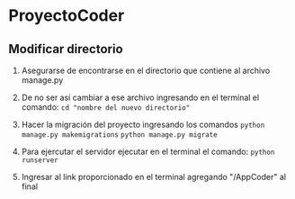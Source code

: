 # ProyectoCoder
## Modificar directorio
1. Asegurarse de encontrarse en el directorio que contiene al archivo manage.py
2. De no ser así cambiar a ese archivo ingresando en el terminal el comando:
`cd "nombre del nuevo directorio"`

3. Hacer la migración del proyecto ingresando los comandos
`python manage.py makemigrations`
`python manage.py migrate`

4. Para ejercutar el servidor ejecutar en el terminal el comando:
`python runserver`

5. Ingresar al link proporcionado en el terminal agregando "/AppCoder" al final

